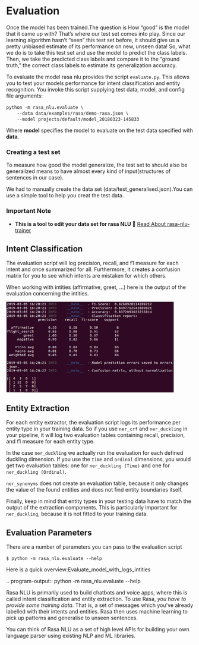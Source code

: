 # Evaluation

Once the model has been trained.The question is How “good” is the model that it came up with? That’s where our test set comes into play. Since our learning algorithm hasn’t “seen” this test set before, it should give us a pretty unbiased estimate of its performance on new, unseen data! So, what we do is to take this test set and use the model to predict the class labels. Then, we take the predicted class labels and compare it to the “ground truth,” the correct class labels to estimate its generalization accuracy.

To evaluate the model rasa nlu provides the script `evaluate.py`. This allows you to test your models performance for intent classification and entity recognition. You invoke this script supplying test data, model, and config file arguments:

    python -m rasa_nlu.evaluate \
        --data data/examples/rasa/demo-rasa.json \
        --model projects/default/model_20180323-145833

Where **model** specifies the model to evaluate on the test data specified
with **data**.

### Creating a test set

To measure how good the model generalize, the test set to should also be generalized means to have almost every kind of input(structures of sentences in our case).

We had to manually create the data set (data/test_generalised.json).You can use a simple tool to help you creat the test data.

### Important Note

- **This is a tool to edit your data set for rasa NLU 🤔** [Read About rasa-nlu-trainer](https://github.com/RasaHQ/rasa-nlu-trainer)

Intent Classification
---------------------
The evaluation script will log precision, recall, and f1 measure for
each intent and once summarized for all.
Furthermore, it creates a confusion matrix for you to see which
intents are mistaken for which others.

When working with intities (affirmative, greet, ...) here is the output of the evaluation concerning the intities.

<img align="center" height="244" src="https://github.com/mlabyad/hello-World/blob/master/Evaluate_model_with_logs_intities.png">


Entity Extraction
-----------------
For each entity extractor, the evaluation script logs its performance per entity type in your training data.
So if you use ``ner_crf`` and ``ner_duckling`` in your pipeline, it will log two evaluation tables
containing recall, precision, and f1 measure for each entity type.

In the case ``ner_duckling`` we actually run the evaluation for each defined
duckling dimension. If you use the ``time`` and ``ordinal`` dimensions, you would
get two evaluation tables: one for ``ner_duckling (Time)`` and one for
``ner_duckling (Ordinal)``.

``ner_synonyms`` does not create an evaluation table, because it only changes the value of the found
entities and does not find entity boundaries itself.

Finally, keep in mind that entity types in your testing data have to match the output
of the extraction components. This is particularly important for ``ner_duckling``, because it is not
fitted to your training data.


Evaluation Parameters
---------------------

There are a number of parameters you can pass to the evaluation script

    $ python -m rasa_nlu.evaluate --help

Here is a quick overview:Evaluate_model_with_logs_intities

.. program-output:: python -m rasa_nlu.evaluate --help

Rasa NLU is primarily used to build chatbots and voice apps, where this is called intent classification and entity extraction.
To use Rasa, *you have to provide some training data*.
That is, a set of messages which you've already labelled with their intents and entities.
Rasa then uses machine learning to pick up patterns and generalise to unseen sentences. 

You can think of Rasa NLU as a set of high level APIs for building your own language parser using existing NLP and ML libraries.

